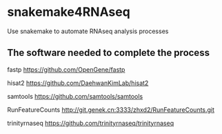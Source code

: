 # snakemake4RNAseq
Use snakemake to automate RNAseq analysis processes

## The software needed to complete the process 
fastp
https://github.com/OpenGene/fastp

hisat2
https://github.com/DaehwanKimLab/hisat2

samtools
https://github.com/samtools/samtools

RunFeatureCounts
http://git.genek.cn:3333/zhxd2/RunFeatureCounts.git

trinityrnaseq
https://github.com/trinityrnaseq/trinityrnaseq


